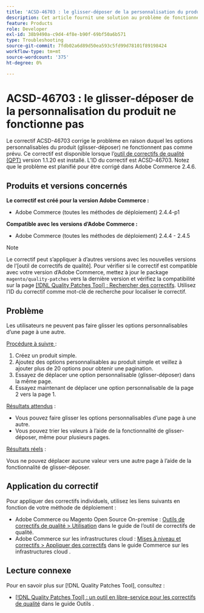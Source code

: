 ```yaml
---
title: 'ACSD-46703 : le glisser-déposer de la personnalisation du produit ne fonctionne pas'
description: Cet article fournit une solution au problème de fonctionnement inattendu du glisser-déposer des options personnalisables du produit.
feature: Products
role: Developer
exl-id: 38b9490a-c9d4-4f8e-b90f-69bf50a6b571
type: Troubleshooting
source-git-commit: 7fdb02a6d89d50ea593c5fd99d78101f89198424
workflow-type: tm+mt
source-wordcount: '375'
ht-degree: 0%

---
```


# ACSD-46703 : le glisser-déposer de la personnalisation du produit ne fonctionne pas

Le correctif ACSD-46703 corrige le problème en raison duquel les options personnalisables du produit (glisser-déposer) ne fonctionnent pas comme prévu. Ce correctif est disponible lorsque l’[outil de correctifs de qualité (QPT)](https://experienceleague.adobe.com/en/docs/commerce-operations/tools/quality-patches-tool/quality-patches-tool-to-self-serve-quality-patches) version 1.1.20 est installé. L’ID du correctif est ACSD-46703. Notez que le problème est planifié pour être corrigé dans Adobe Commerce 2.4.6.

## Produits et versions concernés

**Le correctif est créé pour la version Adobe Commerce :**

* Adobe Commerce (toutes les méthodes de déploiement) 2.4.4-p1

**Compatible avec les versions d’Adobe Commerce :**

* Adobe Commerce (toutes les méthodes de déploiement) 2.4.4 - 2.4.5

>[!NOTE]
>
>Le correctif peut s’appliquer à d’autres versions avec les nouvelles versions de l’[outil de correctifs de qualité]. Pour vérifier si le correctif est compatible avec votre version d’Adobe Commerce, mettez à jour le package `magento/quality-patches` vers la dernière version et vérifiez la compatibilité sur la page [[!DNL Quality Patches Tool] : Rechercher des correctifs](https://experienceleague.adobe.com/tools/commerce-quality-patches/index.html). Utilisez l’ID du correctif comme mot-clé de recherche pour localiser le correctif.

## Problème

Les utilisateurs ne peuvent pas faire glisser les options personnalisables d’une page à une autre.

<u>Procédure à suivre </u> :

1. Créez un produit simple.
1. Ajoutez des options personnalisables au produit simple et veillez à ajouter plus de 20 options pour obtenir une pagination.
1. Essayez de déplacer une option personnalisable (glisser-déposer) dans la même page.
1. Essayez maintenant de déplacer une option personnalisable de la page 2 vers la page 1.

<u>Résultats attendus</u> :

* Vous pouvez faire glisser les options personnalisables d’une page à une autre.
* Vous pouvez trier les valeurs à l’aide de la fonctionnalité de glisser-déposer, même pour plusieurs pages.

<u>Résultats réels</u> :

Vous ne pouvez déplacer aucune valeur vers une autre page à l’aide de la fonctionnalité de glisser-déposer.

## Application du correctif

Pour appliquer des correctifs individuels, utilisez les liens suivants en fonction de votre méthode de déploiement :

* Adobe Commerce ou Magento Open Source On-premise : [Outils de correctifs de qualité > Utilisation](/help/tools/quality-patches-tool/usage.md) dans le guide de l’outil de correctifs de qualité.
* Adobe Commerce sur les infrastructures cloud : [Mises à niveau et correctifs > Appliquer des correctifs](https://experienceleague.adobe.com/docs/commerce-cloud-service/user-guide/develop/upgrade/apply-patches.html) dans le guide Commerce sur les infrastructures cloud .

## Lecture connexe

Pour en savoir plus sur [!DNL Quality Patches Tool], consultez :

* [[!DNL Quality Patches Tool] : un outil en libre-service pour les correctifs de qualité](/help/tools/quality-patches-tool/quality-patches-tool-to-self-serve-quality-patches.md) dans le guide Outils .
